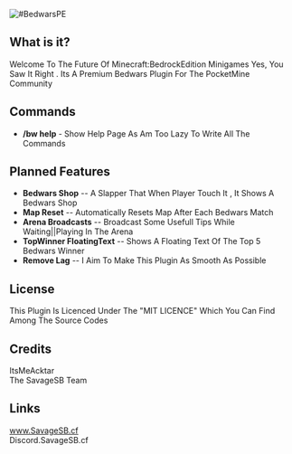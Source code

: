 ![#BedwarsPE](http://i.imgur.com/4ycRiJT.jpg)

## What is it?
Welcome To The Future Of Minecraft:BedrockEdition Minigames
Yes, You Saw It Right . Its A Premium Bedwars Plugin For The PocketMine Community

## Commands
* **/bw help** - Show Help Page As Am Too Lazy To Write All The Commands

## Planned Features
* **Bedwars Shop** --  A Slapper That When Player Touch It , It Shows  A Bedwars Shop
* **Map Reset** -- Automatically Resets Map After Each Bedwars Match
* **Arena Broadcasts** -- Broadcast Some Usefull Tips While Waiting||Playing In The Arena
* **TopWinner FloatingText** -- Shows A Floating Text Of The Top 5 Bedwars Winner
* **Remove Lag** -- I Aim To Make This Plugin As Smooth As Possible

## License
This Plugin Is Licenced Under The "MIT LICENCE" Which You Can Find Among The Source Codes

## Credits
ItsMeAcktar <br>
The SavageSB Team

## Links
www.SavageSB.cf <br>
Discord.SavageSB.cf
